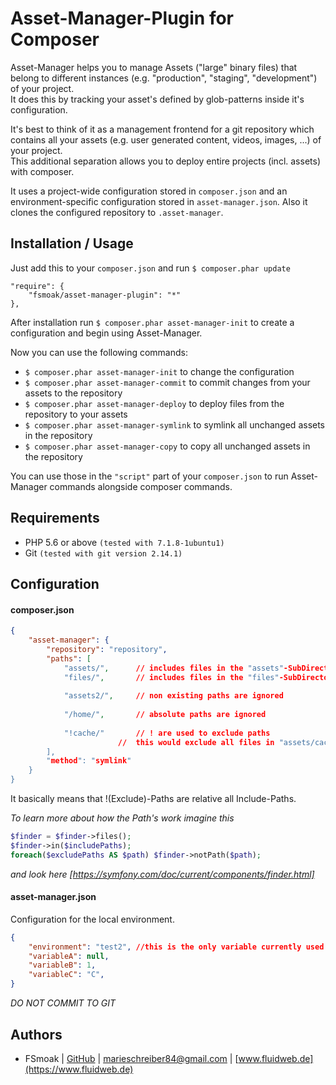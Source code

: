 Asset-Manager-Plugin for Composer
=================================

Asset-Manager helps you to manage Assets ("large" binary files) that belong
to different instances (e.g. "production", "staging", "development") of your project.  
It does this by tracking your asset's defined by glob-patterns inside it's configuration.

It's best to think of it as a management frontend for a git repository which contains
all your assets (e.g. user generated content, videos, images, ...) of your project.  
This additional separation allows you to deploy entire projects (incl. assets) with
composer.

It uses a project-wide configuration stored in `composer.json`
and an environment-specific configuration stored in `asset-manager.json`.
Also it clones the configured repository to `.asset-manager`.

Installation / Usage
--------------------

Just add this to your `composer.json` and run `$ composer.phar update`
```$php
"require": {
	"fsmoak/asset-manager-plugin": "*"
},
```

After installation run `$ composer.phar asset-manager-init` to
create a configuration and begin using Asset-Manager.

Now you can use the following commands:
* `$ composer.phar asset-manager-init` to change the configuration
* `$ composer.phar asset-manager-commit` to commit changes from your assets to the repository
* `$ composer.phar asset-manager-deploy` to deploy files from the repository to your assets
* `$ composer.phar asset-manager-symlink` to symlink all unchanged assets in the repository
* `$ composer.phar asset-manager-copy` to copy all unchanged assets in the repository

You can use those in the `"script"` part of your `composer.json` to run Asset-Manager
commands alongside composer commands.

Requirements
------------

* PHP 5.6 or above `(tested with 7.1.8-1ubuntu1)`
* Git `(tested with git version 2.14.1)`

Configuration
-------------

#### composer.json

```json
{
	"asset-manager": {
		"repository": "repository",
		"paths": [
			"assets/",		// includes files in the "assets"-SubDirectory
			"files/",		// includes files in the "files"-SubDirectory
			
			"assets2/",		// non existing paths are ignored
			
			"/home/",		// absolute paths are ignored
			
			"!cache/"		// ! are used to exclude paths
						// 	this would exclude all files in "assets/cache/" & "files/cache/
		],
		"method": "symlink"
    }
}
```
It basically means that !(Exclude)-Paths are relative all Include-Paths.

*To learn more about how the Path's work imagine this*  
```php
$finder = $finder->files();
$finder->in($includePaths);
foreach($excludePaths AS $path) $finder->notPath($path);
```  
*and look here [https://symfony.com/doc/current/components/finder.html]*  


#### asset-manager.json
Configuration for the local environment.
```json
{
    "environment": "test2", //this is the only variable currently used by asset-manager
    "variableA": null,
    "variableB": 1,
    "variableC": "C",
}
```
*DO NOT COMMIT TO GIT*

Authors
-------

- FSmoak  | [GitHub](https://github.com/fsmoak)  | <marieschreiber84@gmail.com> | [www.fluidweb.de](https://www.fluidweb.de)
